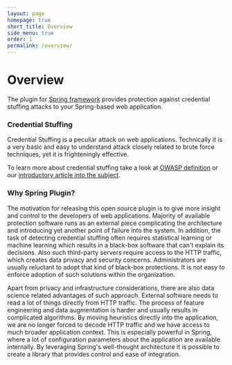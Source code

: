 ```yaml
---
layout: page
homepage: true
short_title: Overview
side_menu: true
order: 1
permalink: /overview/
---
```


# Overview

The plugin for [Spring framework](https://github.com/spring-projects/spring-framework) 
provides protection against credential stuffing attacks to your Spring-based web application.

### Credential Stuffing

Credential Stuffing is a peculiar attack on web applications. Technically it is a very basic and easy to understand attack 
closely related to brute force techniques, yet it is frighteningly effective. 
 
To learn more about credential stuffing take a look at [OWASP definition](https://www.owasp.org/index.php/Credential_stuffing) or our 
[introductory article into the subject](https://medium.com/@jbron/credential-stuffing-how-its-done-and-what-to-do-with-it-57ad66302ce2).

### Why Spring Plugin?

The motivation for releasing this open source plugin is to give more insight and control to the developers of web applications. 
Majority of available protection software runs as an external piece complicating the architecture and introducing yet another point 
of failure into the system. In addition, the task of detecting credential stuffing often requires statistical learning or machine learning 
which results in a black-box software that can't explain its decisions. Also such third-party servers require access 
to the HTTP traffic, which creates data privacy and security concerns. Administrators are usually reluctant to adopt that kind of black-box 
protections. It is not easy to enforce adoption of such solutions within the organization. 
   
Apart from privacy and infrastructure considerations, there are also data science related advantages of such approach. 
External software needs to read a lot of things directly from HTTP traffic. The process of feature engineering and data augmentation 
is harder and usually results in complicated algorithms. By moving heuristics directly into the application, we are no longer forced to 
decode HTTP traffic and we have access to much broader application context. This is especially powerful in Spring, where a lot of 
configuration parameters about the application are available internally. By leveraging Spring's well-thought architecture it is possible to 
create a library that provides control and ease of integration.
